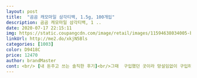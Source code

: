 ```yaml
---
layout: post 
title:  "곰곰 캐모마일 삼각티백, 1.5g, 100개입" 
description: 곰곰 캐모마일 삼각티백, 1 ..
date: 2020-07-17 22:15:11 
img: https://static.coupangcdn.com/image/retail/images/11594638034005-b2bae57c-266f-473a-910d-788093415a6b.jpg 
linkUrl: http://me2.do/xkjN5Bls 
categories: [1003] 
color: D9418C 
price: 12470 
author: brandMaster 
cont: <br/> [내 돈주고 쓰는 솔직한 후기]<br/>그때  구입했던 곳이라 망설임없이 구입하게되었구여<br/>그래서 약간 맛에 대해 걱정했는데<br/>그래서 저녁에 복용할려고 구입했어요<br/>근데 지퍼백 먹을려고 개봉하면 진하게 나네요ㅋ<br/>다먹으면 또 구입하겠습니다♡♡<br/>다음에는 루이보스.<br/>페퍼민트.<br/>레몬밤도 구입할예정이구여<br/>더욱 기대하게 만들더라고요<br/>마니파세요ㅎ<br/>맛도 물맛인데 맛이나는 물맛느낌입니다ㅎㅎ<br/>맛은 딱히 달다거나 뭐 한 맛은 모르겠구, 캐모마일향은 코로 계속 들어오네요.<br/><br/>먹어보았어요.<br/><br/>모두 밤마다 여유를 가지며 한잔 하시길 바래요<br/>물에타서 넣으니 향이 은은한게 넘 좋더라구여 예상외로ㅎㅎ<br/>뭐, 가루가 많은 게 좋은건지? 온전한 꽃이 많은 게 좋은 건지? 잘 모르겠지만요.<br/><br/> 
---
```

 